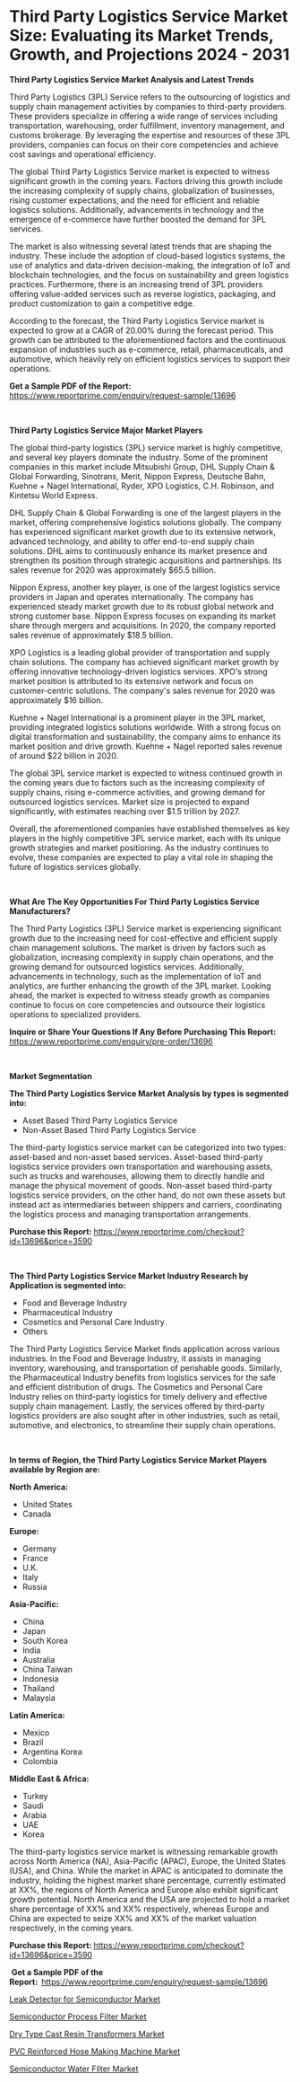 <p><h1>Third Party Logistics Service Market Size: Evaluating its Market Trends, Growth, and Projections 2024 - 2031</h1></p><p><strong>Third Party Logistics Service Market Analysis and Latest Trends</strong></p>
<p><p>Third Party Logistics (3PL) Service refers to the outsourcing of logistics and supply chain management activities by companies to third-party providers. These providers specialize in offering a wide range of services including transportation, warehousing, order fulfillment, inventory management, and customs brokerage. By leveraging the expertise and resources of these 3PL providers, companies can focus on their core competencies and achieve cost savings and operational efficiency.</p><p>The global Third Party Logistics Service market is expected to witness significant growth in the coming years. Factors driving this growth include the increasing complexity of supply chains, globalization of businesses, rising customer expectations, and the need for efficient and reliable logistics solutions. Additionally, advancements in technology and the emergence of e-commerce have further boosted the demand for 3PL services.</p><p>The market is also witnessing several latest trends that are shaping the industry. These include the adoption of cloud-based logistics systems, the use of analytics and data-driven decision-making, the integration of IoT and blockchain technologies, and the focus on sustainability and green logistics practices. Furthermore, there is an increasing trend of 3PL providers offering value-added services such as reverse logistics, packaging, and product customization to gain a competitive edge.</p><p>According to the forecast, the Third Party Logistics Service market is expected to grow at a CAGR of 20.00% during the forecast period. This growth can be attributed to the aforementioned factors and the continuous expansion of industries such as e-commerce, retail, pharmaceuticals, and automotive, which heavily rely on efficient logistics services to support their operations.</p></p>
<p><strong>Get a Sample PDF of the Report:&nbsp;</strong> <a href="https://www.reportprime.com/enquiry/request-sample/13696">https://www.reportprime.com/enquiry/request-sample/13696</a></p>
<p>&nbsp;</p>
<p><strong>Third Party Logistics Service Major Market Players</strong></p>
<p><p>The global third-party logistics (3PL) service market is highly competitive, and several key players dominate the industry. Some of the prominent companies in this market include Mitsubishi Group, DHL Supply Chain & Global Forwarding, Sinotrans, Merit, Nippon Express, Deutsche Bahn, Kuehne + Nagel International, Ryder, XPO Logistics, C.H. Robinson, and Kintetsu World Express.</p><p>DHL Supply Chain & Global Forwarding is one of the largest players in the market, offering comprehensive logistics solutions globally. The company has experienced significant market growth due to its extensive network, advanced technology, and ability to offer end-to-end supply chain solutions. DHL aims to continuously enhance its market presence and strengthen its position through strategic acquisitions and partnerships. Its sales revenue for 2020 was approximately $65.5 billion.</p><p>Nippon Express, another key player, is one of the largest logistics service providers in Japan and operates internationally. The company has experienced steady market growth due to its robust global network and strong customer base. Nippon Express focuses on expanding its market share through mergers and acquisitions. In 2020, the company reported sales revenue of approximately $18.5 billion.</p><p>XPO Logistics is a leading global provider of transportation and supply chain solutions. The company has achieved significant market growth by offering innovative technology-driven logistics services. XPO's strong market position is attributed to its extensive network and focus on customer-centric solutions. The company's sales revenue for 2020 was approximately $16 billion.</p><p>Kuehne + Nagel International is a prominent player in the 3PL market, providing integrated logistics solutions worldwide. With a strong focus on digital transformation and sustainability, the company aims to enhance its market position and drive growth. Kuehne + Nagel reported sales revenue of around $22 billion in 2020.</p><p>The global 3PL service market is expected to witness continued growth in the coming years due to factors such as the increasing complexity of supply chains, rising e-commerce activities, and growing demand for outsourced logistics services. Market size is projected to expand significantly, with estimates reaching over $1.5 trillion by 2027.</p><p>Overall, the aforementioned companies have established themselves as key players in the highly competitive 3PL service market, each with its unique growth strategies and market positioning. As the industry continues to evolve, these companies are expected to play a vital role in shaping the future of logistics services globally.</p></p>
<p>&nbsp;</p>
<p><strong>What Are The Key Opportunities For Third Party Logistics Service Manufacturers?</strong></p>
<p><p>The Third Party Logistics (3PL) Service market is experiencing significant growth due to the increasing need for cost-effective and efficient supply chain management solutions. The market is driven by factors such as globalization, increasing complexity in supply chain operations, and the growing demand for outsourced logistics services. Additionally, advancements in technology, such as the implementation of IoT and analytics, are further enhancing the growth of the 3PL market. Looking ahead, the market is expected to witness steady growth as companies continue to focus on core competencies and outsource their logistics operations to specialized providers.</p></p>
<p><strong>Inquire or Share Your Questions If Any Before Purchasing This Report:</strong> <a href="https://www.reportprime.com/enquiry/pre-order/13696">https://www.reportprime.com/enquiry/pre-order/13696</a></p>
<p>&nbsp;</p>
<p><strong>Market Segmentation</strong></p>
<p><strong>The Third Party Logistics Service Market Analysis by types is segmented into:</strong></p>
<p><ul><li>Asset Based Third Party Logistics Service</li><li>Non-Asset Based Third Party Logistics Service</li></ul></p>
<p><p>The third-party logistics service market can be categorized into two types: asset-based and non-asset based services. Asset-based third-party logistics service providers own transportation and warehousing assets, such as trucks and warehouses, allowing them to directly handle and manage the physical movement of goods. Non-asset based third-party logistics service providers, on the other hand, do not own these assets but instead act as intermediaries between shippers and carriers, coordinating the logistics process and managing transportation arrangements.</p></p>
<p><strong>Purchase this Report:&nbsp;</strong><a href="https://www.reportprime.com/checkout?id=13696&price=3590">https://www.reportprime.com/checkout?id=13696&price=3590</a></p>
<p>&nbsp;</p>
<p><strong>The Third Party Logistics Service Market Industry Research by Application is segmented into:</strong></p>
<p><ul><li>Food and Beverage Industry</li><li>Pharmaceutical Industry</li><li>Cosmetics and Personal Care Industry</li><li>Others</li></ul></p>
<p><p>The Third Party Logistics Service Market finds application across various industries. In the Food and Beverage Industry, it assists in managing inventory, warehousing, and transportation of perishable goods. Similarly, the Pharmaceutical Industry benefits from logistics services for the safe and efficient distribution of drugs. The Cosmetics and Personal Care Industry relies on third-party logistics for timely delivery and effective supply chain management. Lastly, the services offered by third-party logistics providers are also sought after in other industries, such as retail, automotive, and electronics, to streamline their supply chain operations.</p></p>
<p>&nbsp;</p>
<p><strong>In terms of Region, the Third Party Logistics Service Market Players available by Region are:</strong></p>
<p>
    <p> <strong> North America: </strong>
        <ul>
            <li>United States</li>
            <li>Canada</li>
        </ul>
        </p> 
    <p> <strong> Europe: </strong>
        <ul>
            <li>Germany</li>
            <li>France</li>
            <li>U.K.</li>
            <li>Italy</li>
            <li>Russia</li>
        </ul>
        </p> 
    <p> <strong> Asia-Pacific: </strong>
        <ul>
            <li>China</li>
            <li>Japan</li>
            <li>South Korea</li>
            <li>India</li>
            <li>Australia</li>
            <li>China Taiwan</li>
            <li>Indonesia</li>
            <li>Thailand</li>
            <li>Malaysia</li>
        </ul>
        </p> 
    <p> <strong> Latin America: </strong>
        <ul>
            <li>Mexico</li>
            <li>Brazil</li>
            <li>Argentina Korea</li>
            <li>Colombia</li>
        </ul>
        </p> 
    <p> <strong> Middle East & Africa: </strong>
        <ul>
            <li>Turkey</li>
            <li>Saudi</li>
            <li>Arabia</li>
            <li>UAE</li>
            <li>Korea</li>
        </ul>
    </p>
    </p>
<p><p>The third-party logistics service market is witnessing remarkable growth across North America (NA), Asia-Pacific (APAC), Europe, the United States (USA), and China. While the market in APAC is anticipated to dominate the industry, holding the highest market share percentage, currently estimated at XX%, the regions of North America and Europe also exhibit significant growth potential. North America and the USA are projected to hold a market share percentage of XX% and XX% respectively, whereas Europe and China are expected to seize XX% and XX% of the market valuation respectively, in the coming years.</p></p>
<p><strong>Purchase this Report: </strong><a href="https://www.reportprime.com/checkout?id=13696&price=3590">https://www.reportprime.com/checkout?id=13696&price=3590</a></p>
<p>&nbsp;<strong>Get a Sample PDF of the Report:&nbsp;&nbsp;</strong><a href="https://www.reportprime.com/enquiry/request-sample/13696">https://www.reportprime.com/enquiry/request-sample/13696</a></p>
<p><strong></strong></p>
<p><p><a href="https://www.linkedin.com/pulse/leak-detector-semiconductor-market-size-growth-forecast-from-thgpe?trackingId=7Qw7QnP7RmSuJIvheKg99g%3D%3D">Leak Detector for Semiconductor Market</a></p><p><a href="https://www.linkedin.com/pulse/global-semiconductor-process-filter-market-types-applications-sw58e?trackingId=mfQCFqkHQnm8jt14GCBvCw%3D%3D">Semiconductor Process Filter Market</a></p><p><a href="https://medium.com/@lauryframi644/dry-type-cast-resin-transformers-market-analysis-and-sze-forecasted-for-period-from-2023-to-2030-d3f9f532febc">Dry Type Cast Resin Transformers Market</a></p><p><a href="https://medium.com/@lauryframi644/analyzing-pvc-reinforced-hose-making-machine-market-global-industry-perspective-and-forecast-2023-c51421f3650e">PVC Reinforced Hose Making Machine Market</a></p><p><a href="https://www.linkedin.com/pulse/semiconductor-water-filter-market-size-growth-segmentation-i9pje?trackingId=ZGLy5PVGSzWvg8%2F15j9IWg%3D%3D">Semiconductor Water Filter Market</a></p></p>
